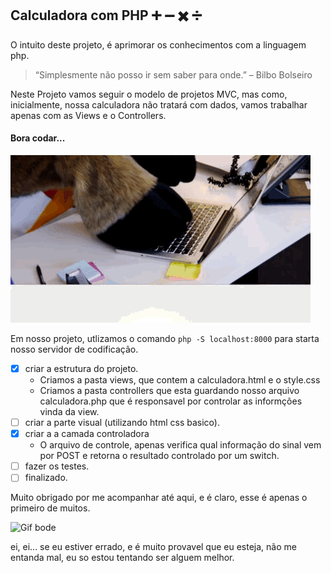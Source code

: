 ## Calculadora com PHP :heavy_plus_sign: :heavy_minus_sign: :heavy_multiplication_x: :heavy_division_sign:

O intuito deste projeto, é aprimorar os conhecimentos com a linguagem php.
>“Simplesmente não posso ir sem saber para onde.” – Bilbo Bolseiro

Neste Projeto vamos seguir o modelo de projetos MVC, mas como, inicialmente, nossa calculadora não tratará com dados, vamos trabalhar apenas com as Views e o Controllers.

#### Bora codar...

![Gif bode](https://github.com/Felipe-Dumont/Calculadora/blob/master/giphy.gif)

Em nosso projeto, utlizamos o comando ``` php -S localhost:8000 ``` para starta nosso servidor de codificação.

- [x] criar a estrutura do projeto.
	- Criamos a pasta views, que contem a calculadora.html e o style.css
	- Criamos a pasta controllers que esta guardando nosso arquivo calculadora.php que é responsavel por controlar as informções vinda da view.
- [ ] criar a parte visual (utilizando html css basico).
- [x] criar a a camada controladora
	- O arquivo de controle, apenas verifica qual informação do sinal vem por POST e retorna o resultado controlado por um switch.
- [ ] fazer os testes.
- [ ] finalizado.

Muito obrigado por me acompanhar até aqui, e é claro, esse é apenas o primeiro de muitos.

![Gif bode](https://media.giphy.com/media/JOi0IO9ByxIHK/giphy.gif)

ei, ei... se eu estiver errado, e é muito provavel que eu esteja, não me entanda mal, eu so estou tentando ser alguem melhor.